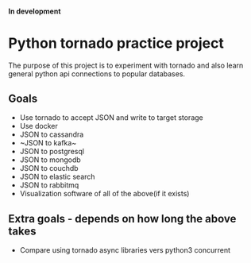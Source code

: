 #### In development

# Python tornado practice project

The purpose of this project is to experiment with tornado
and also learn general python api connections to popular databases.

## Goals
* Use tornado to accept JSON and write to target storage
* Use docker
* JSON to cassandra
* ~JSON to kafka~
* JSON to postgresql
* JSON to mongodb
* JSON to couchdb
* JSON to elastic search
* JSON to rabbitmq
* Visualization software of all of the above(if it exists)


## Extra goals - depends on how long the above takes
* Compare using tornado async libraries vers python3 concurrent





